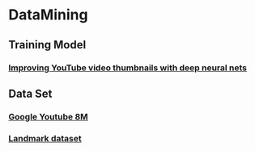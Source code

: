 # DataMining

## Training Model
### [Improving YouTube video thumbnails with deep neural nets](https://research.googleblog.com/2015/10/improving-youtube-video-thumbnails-with.html)

## Data Set

### [Google Youtube 8M](https://research.google.com/youtube8m/)
### [Landmark dataset](http://riemenschneider.hayko.at/vision/dataset/index.php?filter=+landmark)
